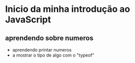 # Inicio da minha introdução ao JavaScript
## aprendendo sobre numeros
- aprendendo printar numeros
- a mostrar o tipo de algo com o "typeof"
